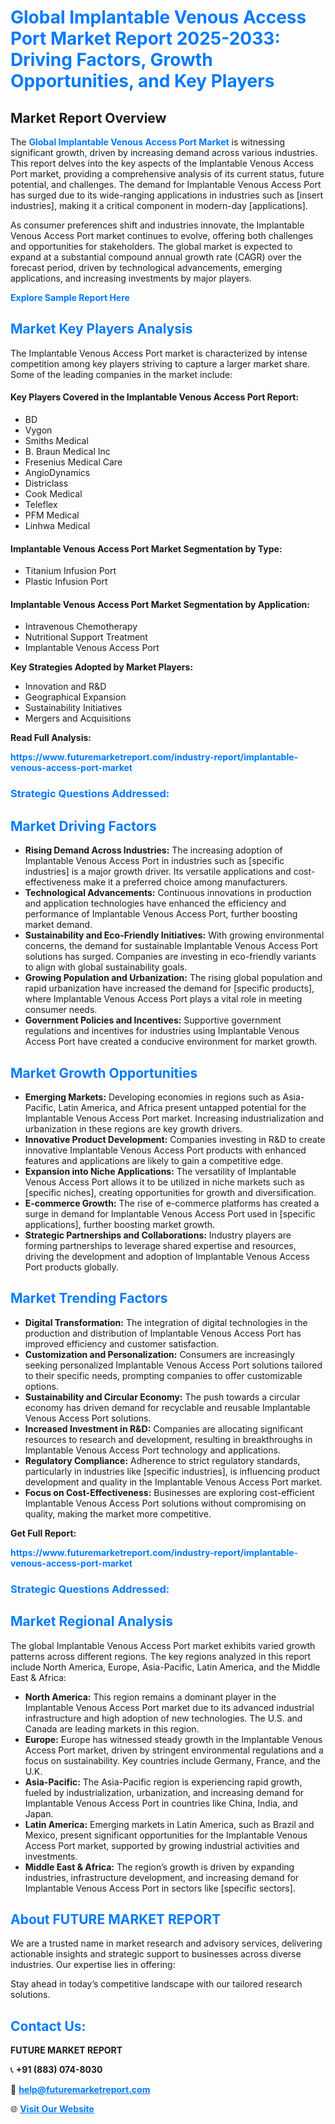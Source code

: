 <h1 style="color: #007BFF;">Global Implantable Venous Access Port Market Report 2025-2033: Driving Factors, Growth Opportunities, and Key Players</h1>

<section id="overview">
<h2>Market Report Overview</h2>
<p>The <a href="https://www.futuremarketreport.com/industry-report/implantable-venous-access-port-market" style="color: #007BFF; text-decoration: none;"><strong>Global Implantable Venous Access Port Market</strong></a> is witnessing significant growth, driven by increasing demand across various industries. This report delves into the key aspects of the Implantable Venous Access Port market, providing a comprehensive analysis of its current status, future potential, and challenges. The demand for Implantable Venous Access Port has surged due to its wide-ranging applications in industries such as [insert industries], making it a critical component in modern-day [applications].</p>
<p>As consumer preferences shift and industries innovate, the Implantable Venous Access Port market continues to evolve, offering both challenges and opportunities for stakeholders. The global market is expected to expand at a substantial compound annual growth rate (CAGR) over the forecast period, driven by technological advancements, emerging applications, and increasing investments by major players.</p>
</section>

<section id="overview">
<p><a href="https://www.futuremarketreport.com/request-sample/reportId=122016" style="color: #007BFF; text-decoration: none;"><strong>Explore Sample Report Here</strong></a></p>
</section>

<section id="key-players">
<h2 style="color: #007BFF;">Market Key Players Analysis</h2>
<p>The Implantable Venous Access Port market is characterized by intense competition among key players striving to capture a larger market share. Some of the leading companies in the market include:</p>
<h4>Key Players Covered in the Implantable Venous Access Port Report:</h4>
<ul><li>BD</li><li>Vygon</li><li>Smiths Medical</li><li>B. Braun Medical Inc</li><li>Fresenius Medical Care</li><li>AngioDynamics</li><li>Districlass</li><li>Cook Medical</li><li>Teleflex</li><li>PFM Medical</li><li>Linhwa Medical</li></ul>
<h4>Implantable Venous Access Port Market Segmentation by Type:</h4>
<ul><li>Titanium Infusion Port</li><li>Plastic Infusion Port</li></ul>

<h4>Implantable Venous Access Port Market Segmentation by Application:</h4>
<ul><li>Intravenous Chemotherapy</li><li>Nutritional Support Treatment</li><li>Implantable Venous Access Port</li></ul>
<p><strong>Key Strategies Adopted by Market Players:</strong></p>
<ul>
<li>Innovation and R&D</li>
<li>Geographical Expansion</li>
<li>Sustainability Initiatives</li>
<li>Mergers and Acquisitions</li>
</ul>
</section>

<section>
<p><strong>Read Full Analysis: </strong></p><a href="https://www.futuremarketreport.com/industry-report/implantable-venous-access-port-market" style="color: #007BFF; text-decoration: none;"><strong>https://www.futuremarketreport.com/industry-report/implantable-venous-access-port-market</strong></a>
<h3 style="color: #007BFF;">Strategic Questions Addressed:</h3>
</section>

<section id="driving-factors">
<h2 style="color: #007BFF;">Market Driving Factors</h2>
<ul>
<li><strong>Rising Demand Across Industries:</strong> The increasing adoption of Implantable Venous Access Port in industries such as [specific industries] is a major growth driver. Its versatile applications and cost-effectiveness make it a preferred choice among manufacturers.</li>
<li><strong>Technological Advancements:</strong> Continuous innovations in production and application technologies have enhanced the efficiency and performance of Implantable Venous Access Port, further boosting market demand.</li>
<li><strong>Sustainability and Eco-Friendly Initiatives:</strong> With growing environmental concerns, the demand for sustainable Implantable Venous Access Port solutions has surged. Companies are investing in eco-friendly variants to align with global sustainability goals.</li>
<li><strong>Growing Population and Urbanization:</strong> The rising global population and rapid urbanization have increased the demand for [specific products], where Implantable Venous Access Port plays a vital role in meeting consumer needs.</li>
<li><strong>Government Policies and Incentives:</strong> Supportive government regulations and incentives for industries using Implantable Venous Access Port have created a conducive environment for market growth.</li>
</ul>
</section>

<section id="growth-opportunities">
<h2 style="color: #007BFF;">Market Growth Opportunities</h2>
<ul>
<li><strong>Emerging Markets:</strong> Developing economies in regions such as Asia-Pacific, Latin America, and Africa present untapped potential for the Implantable Venous Access Port market. Increasing industrialization and urbanization in these regions are key growth drivers.</li>
<li><strong>Innovative Product Development:</strong> Companies investing in R&D to create innovative Implantable Venous Access Port products with enhanced features and applications are likely to gain a competitive edge.</li>
<li><strong>Expansion into Niche Applications:</strong> The versatility of Implantable Venous Access Port allows it to be utilized in niche markets such as [specific niches], creating opportunities for growth and diversification.</li>
<li><strong>E-commerce Growth:</strong> The rise of e-commerce platforms has created a surge in demand for Implantable Venous Access Port used in [specific applications], further boosting market growth.</li>
<li><strong>Strategic Partnerships and Collaborations:</strong> Industry players are forming partnerships to leverage shared expertise and resources, driving the development and adoption of Implantable Venous Access Port products globally.</li>
</ul>
</section>

<section id="trending-factors">
<h2 style="color: #007BFF;">Market Trending Factors</h2>
<ul>
<li><strong>Digital Transformation:</strong> The integration of digital technologies in the production and distribution of Implantable Venous Access Port has improved efficiency and customer satisfaction.</li>
<li><strong>Customization and Personalization:</strong> Consumers are increasingly seeking personalized Implantable Venous Access Port solutions tailored to their specific needs, prompting companies to offer customizable options.</li>
<li><strong>Sustainability and Circular Economy:</strong> The push towards a circular economy has driven demand for recyclable and reusable Implantable Venous Access Port solutions.</li>
<li><strong>Increased Investment in R&D:</strong> Companies are allocating significant resources to research and development, resulting in breakthroughs in Implantable Venous Access Port technology and applications.</li>
<li><strong>Regulatory Compliance:</strong> Adherence to strict regulatory standards, particularly in industries like [specific industries], is influencing product development and quality in the Implantable Venous Access Port market.</li>
<li><strong>Focus on Cost-Effectiveness:</strong> Businesses are exploring cost-efficient Implantable Venous Access Port solutions without compromising on quality, making the market more competitive.</li>
</ul>
</section>

<section>
<p><strong>Get Full Report: </strong></p><a href="https://www.futuremarketreport.com/industry-report/implantable-venous-access-port-market" style="color: #007BFF; text-decoration: none;"><strong>https://www.futuremarketreport.com/industry-report/implantable-venous-access-port-market</strong></a>
<h3 style="color: #007BFF;">Strategic Questions Addressed:</h3>
</section>


<section id="regional-analysis">
<h2 style="color: #007BFF;">Market Regional Analysis</h2>
<p>The global Implantable Venous Access Port market exhibits varied growth patterns across different regions. The key regions analyzed in this report include North America, Europe, Asia-Pacific, Latin America, and the Middle East & Africa:</p>
<ul>
<li><strong>North America:</strong> This region remains a dominant player in the Implantable Venous Access Port market due to its advanced industrial infrastructure and high adoption of new technologies. The U.S. and Canada are leading markets in this region.</li>
<li><strong>Europe:</strong> Europe has witnessed steady growth in the Implantable Venous Access Port market, driven by stringent environmental regulations and a focus on sustainability. Key countries include Germany, France, and the U.K.</li>
<li><strong>Asia-Pacific:</strong> The Asia-Pacific region is experiencing rapid growth, fueled by industrialization, urbanization, and increasing demand for Implantable Venous Access Port in countries like China, India, and Japan.</li>
<li><strong>Latin America:</strong> Emerging markets in Latin America, such as Brazil and Mexico, present significant opportunities for the Implantable Venous Access Port market, supported by growing industrial activities and investments.</li>
<li><strong>Middle East & Africa:</strong> The region’s growth is driven by expanding industries, infrastructure development, and increasing demand for Implantable Venous Access Port in sectors like [specific sectors].</li>
</ul>
</section>

<footer>
<h2 style="color: #007BFF;">About FUTURE MARKET REPORT</h2>
<p>We are a trusted name in market research and advisory services, delivering actionable insights and strategic support to businesses across diverse industries. Our expertise lies in offering:</p>

<p>Stay ahead in today’s competitive landscape with our tailored research solutions.</p>

<h2 style="color: #007BFF;">Contact Us:</h2>
<p><strong>FUTURE MARKET REPORT</strong></p>
<p>📞 <strong>+91 (883) 074-8030</strong></p>
<p>📧 <strong><a href="mailto:help@futuremarketreport.com" style="color: #007BFF;">help@futuremarketreport.com</a></strong></p>
<p>🌐 <strong><a href="https://www.futuremarketreport.com/" style="color: #007BFF;">Visit Our Website</a></strong></p>
</footer>